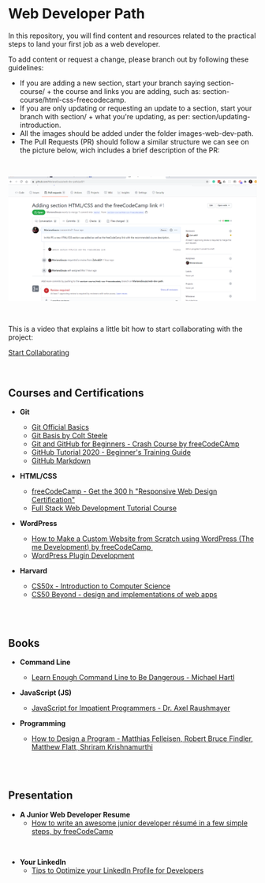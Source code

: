 # Web Developer Path

In this repository, you will find content and resources related to the practical steps to land your first job as a web developer.

To add content or request a change, please branch out by following these guidelines:

* If you are adding a new section, start your branch saying section-course/ + the course and links you are adding, such as: section-course/html-css-freecodecamp.
* If you are only updating or requesting an update to a section, start your branch with section/ + what you're updating, as per: section/updating-introduction.
* All the images should be added under the folder images-web-dev-path.
* The Pull Requests (PR) should follow a similar structure we can see on the picture below, wich includes a brief description of the PR:

<br />

![PR example](/images-web-dev-path/pr-example.png)

<br />

This is a video that explains a little bit how to start collaborating with the project: 

[Start Collaborating](https://www.loom.com/share/fbe2c01a963c4885815391d671f35321?fbclid=IwAR1bI2VdRntQhK37dpRI3LS_YPWDmVk-n8yLTYqKlq-v7QP6cNgkaP5Nqe0)

<br />

## Courses and Certifications ##

* **Git** 
    * [Git Official Basics](https://git-scm.com/book/en/v2)
    * [Git Basis by Colt Steele](https://www.youtube.com/watch?v=USjZcfj8yxE&t=14s)
    * [Git and GitHub for Beginners - Crash Course by freeCodeCAmp](https://www.youtube.com/watch?v=RGOj5yH7evk)
    * [GitHub Tutorial 2020 - Beginner's Training Guide](https://www.youtube.com/watch?v=iv8rSLsi1xo)
    * [GitHub Markdown](https://guides.github.com/features/mastering-markdown/)

* **HTML/CSS**
    * [freeCodeCamp - Get the 300 h "Responsive Web Design Certification"](https://www.freecodecamp.org/learn/)
    * [Full Stack Web Development Tutorial Course](https://www.youtube.com/playlist?list=PLwoh6bBAszPrES-EOajos_E9gvRbL27wz&fbclid=IwAR36b5agLn2QJ_JYiOs3fTm54cB2FPdrInhe4QvDoJCVRq6oCoDOFGYKpPA)

* **WordPress**
    * [How to Make a Custom Website from Scratch using WordPress (Theme Development) by freeCodeCamp ](https://youtu.be/KibbYf9avko)
    * [WordPress Plugin Development](https://youtu.be/mm9aQiLEa10)

* **Harvard**
    * [CS50x - Introduction to Computer Science](https://cs50.harvard.edu/x/2020/)
    * [CS50 Beyond - design and implementations of web apps](https://cs50.harvard.edu/beyond/2019/)

<br />
<br />

## Books ##

* **Command Line** 
    * [Learn Enough Command Line to Be Dangerous - Michael Hartl](https://www.learnenough.com/command-line-tutorial/basics)

* **JavaScript (JS)**
    * [JavaScript for Impatient Programmers - Dr. Axel Raushmayer](https://exploringjs.com/impatient-js/index.html)    

* **Programming**
    * [How to Design a Program - Matthias Felleisen, Robert Bruce Findler, Matthew Flatt, Shriram Krishnamurthi](https://htdp.org/2020-5-6/Book/index.html) 

<br />
<br />

## Presentation ##

* **A Junior Web Developer Resume**
    * [How to write an awesome junior developer résumé in a few simple steps, by freeCodeCamp](https://www.freecodecamp.org/news/how-to-write-an-awesome-junior-developer-resume-in-a-few-simple-steps-316010db80ec/)
    
<br />

* **Your LinkedIn**
    * [Tips to Optimize your LinkedIn Profile for Developers](https://www.samanthaming.com/blog/tips-to-optimize-your-linkedin-profile-for-developers/)

<br />
<br />
